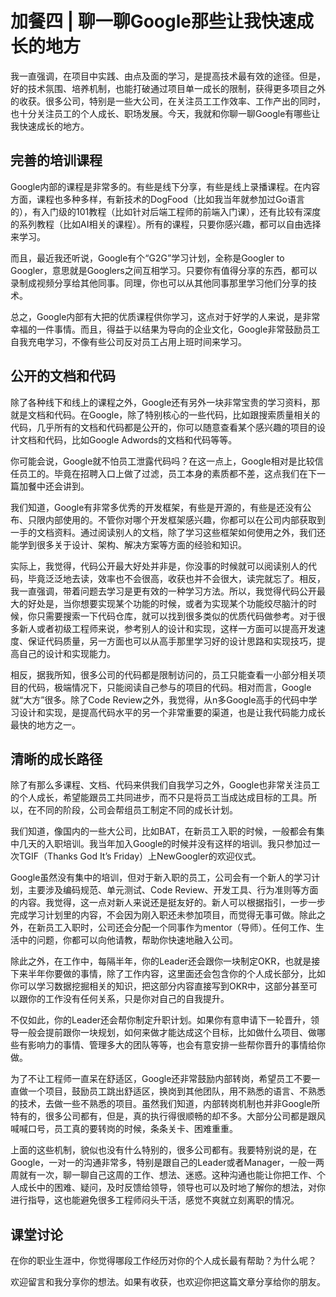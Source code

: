 # 加餐四 | 聊一聊Google那些让我快速成长的地方

我一直强调，在项目中实践、由点及面的学习，是提高技术最有效的途径。但是，好的技术氛围、培养机制，也能打破通过项目单一成长的限制，获得更多项目之外的收获。很多公司，特别是一些大公司，在关注员工工作效率、工作产出的同时，也十分关注员工的个人成长、职场发展。今天，我就和你聊一聊Google有哪些让我快速成长的地方。

## 完善的培训课程

Google内部的课程是非常多的。有些是线下分享，有些是线上录播课程。在内容方面，课程也多种多样，有新技术的DogFood（比如我当年就参加过Go语言的），有入门级的101教程（比如针对后端工程师的前端入门课），还有比较有深度的系列教程（比如AI相关的课程）。所有的课程，只要你感兴趣，都可以自由选择来学习。

而且，最近我还听说，Google有个“G2G”学习计划，全称是Googler to Googler，意思就是Googlers之间互相学习。只要你有值得分享的东西，都可以录制成视频分享给其他同事。同理，你也可以从其他同事那里学习他们分享的技术。

总之，Google内部有大把的优质课程供你学习，这点对于好学的人来说，是非常幸福的一件事情。而且，得益于以结果为导向的企业文化，Google非常鼓励员工自我充电学习，不像有些公司反对员工占用上班时间来学习。

## 公开的文档和代码

除了各种线下和线上的课程之外，Google还有另外一块非常宝贵的学习资料，那就是文档和代码。在Google，除了特别核心的一些代码，比如跟搜索质量相关的代码，几乎所有的文档和代码都是公开的，你可以随意查看某个感兴趣的项目的设计文档和代码，比如Google Adwords的文档和代码等等。

你可能会说，Google就不怕员工泄露代码吗？在这一点上，Google相对是比较信任员工的。毕竟在招聘入口上做了过滤，员工本身的素质都不差，这点我们在下一篇加餐中还会讲到。

我们知道，Google有非常多优秀的开发框架，有些是开源的，有些是还没有公布、只限内部使用的。不管你对哪个开发框架感兴趣，你都可以在公司内部获取到一手的文档资料。通过阅读别人的文档，除了学习这些框架如何使用之外，我们还能学到很多关于设计、架构、解决方案等方面的经验和知识。

实际上，我觉得，代码公开最大好处并非是，你没事的时候就可以阅读别人的代码，毕竟泛泛地去读，效率也不会很高，收获也并不会很大，读完就忘了。相反，我一直强调，带着问题去学习是更有效的一种学习方法。所以，我觉得代码公开最大的好处是，当你想要实现某个功能的时候，或者为实现某个功能绞尽脑汁的时候，你只需要搜索一下代码仓库，就可以找到很多类似的优质代码做参考。对于很多新人或者初级工程师来说，参考别人的设计和实现，这样一方面可以提高开发速度、保证代码质量，另一方面也可以从高手那里学习好的设计思路和实现技巧，提高自己的设计和实现能力。

相反，据我所知，很多公司的代码都是限制访问的，员工只能查看一小部分相关项目的代码，极端情况下，只能阅读自己参与的项目的代码。相对而言，Google就“大方”很多。除了Code Review之外，我觉得，从n多Google高手的代码中学习设计和实现，是提高代码水平的另一个非常重要的渠道，也是让我代码能力成长最快的地方之一。

## 清晰的成长路径

除了有那么多课程、文档、代码来供我们自我学习之外，Google也非常关注员工的个人成长，希望能跟员工共同进步，而不只是将员工当成达成目标的工具。所以，在不同的阶段，公司会帮组员工制定不同的成长计划。

我们知道，像国内的一些大公司，比如BAT，在新员工入职的时候，一般都会有集中几天的入职培训。我当年加入Google的时候并没有这样的培训。我只参加过一次TGIF（Thanks God It’s Friday）上NewGoogler的欢迎仪式。

Google虽然没有集中的培训，但对于新入职的员工，公司会有一个新人的学习计划，主要涉及编码规范、单元测试、Code Review、开发工具、行为准则等方面的内容。我觉得，这一点对新人来说还是挺友好的。新人可以根据指引，一步一步完成学习计划里的内容，不会因为刚入职还未参加项目，而觉得无事可做。除此之外，在新员工入职时，公司还会分配一个同事作为mentor（导师）。任何工作、生活中的问题，你都可以向他请教，帮助你快速地融入公司。

除此之外，在工作中，每隔半年，你的Leader还会跟你一块制定OKR，也就是接下来半年你要做的事情，除了工作内容，这里面还会包含你的个人成长部分，比如你可以学习数据挖掘相关的知识，把这部分内容直接写到OKR中，这部分甚至可以跟你的工作没有任何关系，只是你对自己的自我提升。

不仅如此，你的Leader还会帮你制定升职计划。如果你有意申请下一轮晋升，领导一般会提前跟你一块规划，如何来做才能达成这个目标，比如做什么项目、做哪些有影响力的事情、管理多大的团队等等，也会有意安排一些帮你晋升的事情给你做。

为了不让工程师一直呆在舒适区，Google还非常鼓励内部转岗，希望员工不要一直做一个项目，鼓励员工跳出舒适区，换岗到其他团队，用不熟悉的语言、不熟悉的技术，去做一些不熟悉的项目。虽然我们知道，内部转岗机制也并非Google所特有的，很多公司都有，但是，真的执行得很顺畅的却不多。大部分公司都是跟风喊喊口号，员工真的要转岗的时候，条条关卡、困难重重。

上面的这些机制，貌似也没有什么特别的，很多公司都有。我要特别说的是，在Google，一对一的沟通非常多，特别是跟自己的Leader或者Manager，一般一两周就有一次，聊一聊自己这周的工作、想法、迷惑。这种沟通也能让你把工作、个人成长中的困难、疑问，及时反馈给领导，领导也可以及时地了解你的想法，对你进行指导，这也能避免很多工程师闷头干活，感觉不爽就立刻离职的情况。

## 课堂讨论

在你的职业生涯中，你觉得哪段工作经历对你的个人成长最有帮助？为什么呢？

欢迎留言和我分享你的想法。如果有收获，也欢迎你把这篇文章分享给你的朋友。
    